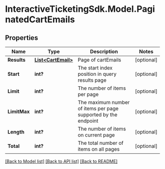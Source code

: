 # InteractiveTicketingSdk.Model.PaginatedCartEmails
## Properties

Name | Type | Description | Notes
------------ | ------------- | ------------- | -------------
**Results** | [**List&lt;CartEmail&gt;**](CartEmail.md) | Page of cartEmails | [optional] 
**Start** | **int?** | The start index position in query results page | [optional] 
**Limit** | **int?** | The number of items per page | [optional] 
**LimitMax** | **int?** | The maximum number of items per page supported by the endpoint | [optional] 
**Length** | **int?** | The number of items on current page | [optional] 
**Total** | **int?** | The total number of items on all pages | [optional] 

[[Back to Model list]](../README.md#documentation-for-models) [[Back to API list]](../README.md#documentation-for-api-endpoints) [[Back to README]](../README.md)


